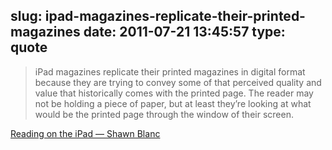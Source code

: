 slug: ipad-magazines-replicate-their-printed-magazines
date: 2011-07-21 13:45:57
type: quote
---

> iPad magazines replicate their printed magazines in digital format because they are trying to convey some of that perceived quality and value that historically comes with the printed page. The reader may not be holding a piece of paper, but at least they’re looking at what would be the printed page through the window of their screen.

[Reading on the iPad — Shawn Blanc](http://shawnblanc.net/2011/07/reading-on-the-ipad/)
